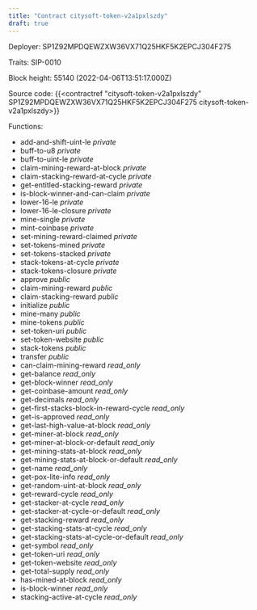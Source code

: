 ```yaml
---
title: "Contract citysoft-token-v2a1pxlszdy"
draft: true
---
```

Deployer: SP1Z92MPDQEWZXW36VX71Q25HKF5K2EPCJ304F275

Traits:
 SIP-0010



Block height: 55140 (2022-04-06T13:51:17.000Z)

Source code: {{<contractref "citysoft-token-v2a1pxlszdy" SP1Z92MPDQEWZXW36VX71Q25HKF5K2EPCJ304F275 citysoft-token-v2a1pxlszdy>}}

Functions:

* add-and-shift-uint-le _private_
* buff-to-u8 _private_
* buff-to-uint-le _private_
* claim-mining-reward-at-block _private_
* claim-stacking-reward-at-cycle _private_
* get-entitled-stacking-reward _private_
* is-block-winner-and-can-claim _private_
* lower-16-le _private_
* lower-16-le-closure _private_
* mine-single _private_
* mint-coinbase _private_
* set-mining-reward-claimed _private_
* set-tokens-mined _private_
* set-tokens-stacked _private_
* stack-tokens-at-cycle _private_
* stack-tokens-closure _private_
* approve _public_
* claim-mining-reward _public_
* claim-stacking-reward _public_
* initialize _public_
* mine-many _public_
* mine-tokens _public_
* set-token-uri _public_
* set-token-website _public_
* stack-tokens _public_
* transfer _public_
* can-claim-mining-reward _read_only_
* get-balance _read_only_
* get-block-winner _read_only_
* get-coinbase-amount _read_only_
* get-decimals _read_only_
* get-first-stacks-block-in-reward-cycle _read_only_
* get-is-approved _read_only_
* get-last-high-value-at-block _read_only_
* get-miner-at-block _read_only_
* get-miner-at-block-or-default _read_only_
* get-mining-stats-at-block _read_only_
* get-mining-stats-at-block-or-default _read_only_
* get-name _read_only_
* get-pox-lite-info _read_only_
* get-random-uint-at-block _read_only_
* get-reward-cycle _read_only_
* get-stacker-at-cycle _read_only_
* get-stacker-at-cycle-or-default _read_only_
* get-stacking-reward _read_only_
* get-stacking-stats-at-cycle _read_only_
* get-stacking-stats-at-cycle-or-default _read_only_
* get-symbol _read_only_
* get-token-uri _read_only_
* get-token-website _read_only_
* get-total-supply _read_only_
* has-mined-at-block _read_only_
* is-block-winner _read_only_
* stacking-active-at-cycle _read_only_

